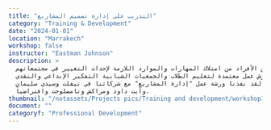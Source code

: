 ```yaml
---
title: "التدريب على إدارة تصميم المشاريع"
category: "Training & Development"
date: "2024-01-01"
location: "Marrakech"
workshop: false
instructor: "Eastman Johnson"
description: >
  نحن نؤمن بأهمية بناء القدرات لتمكين الأفراد من امتلاك المهارات والموارد اللازمة لإحداث التغيير في مجتمعاتهم. 
  ولهذا السبب ركزت المجتمعات المرنة على تقديم ورش عمل معتمدة لتعليم الطلاب والجمعيات الشبابية التفكير الإبداعي والنقدي، 
  وكيفية إنشاء وإدارة وتنفيذ مشاريعهم الخاصة. لقد نفذنا ورشة عمل "إدارة المشاريع" مع شركائنا في تيفلت وسيدي سليمان 
  وآيت داود ومراكش وتامصلوحت وافتراضياً.
thumbnail: "/notassets/Projects pics/Training and development/workshop1/pic2.jpeg"
document: ""
categoryf: "Professional Development"
---
```

